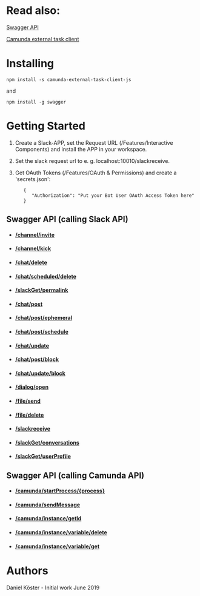 # Read also:

[Swagger API](https://github.com/swagger-api)

[Camunda external task client](https://github.com/camunda/camunda-external-task-client-js)

# Installing
```
npm install -s camunda-external-task-client-js 
```

and

```
npm install -g swagger
```

# Getting Started

1. Create a Slack-APP, set the Request URL (/Features/Interactive Components) and install the APP in your workspace.
2. Set the slack request url to e. g. localhost:10010/slackreceive.
3. Get OAuth Tokens (/Features/OAuth & Permissions) and create a 'secrets.json':

   ```
      {
         "Authorization": "Put your Bot User OAuth Access Token here"
      }
   ```

## Swagger API (calling Slack API)
* #### [/channel/invite](docs/channelInvite.MD)
* #### [/channel/kick](docs//channel/kick.MD)
* #### [/chat/delete](docs/chatDelete.MD)
* #### [/chat/scheduled/delete](docs/chatScheduledDelete.MD)
* #### [/slackGet/permalink](docs/slackGetPermalink.MD)
* #### [/chat/post](docs/chatPost.MD)
* #### [/chat/post/ephemeral](docs/chatPostEphemeral.MD)
* #### [/chat/post/schedule](docs/chatPostSchedule.MD)
* #### [/chat/update](docs/chatUpdate.MD)
* #### [/chat/post/block](docs/chatPostBlock.MD)
* #### [/chat/update/block](docs/chatUpdateBlock.MD)
* #### [/dialog/open](docs/dialogOpen.MD)
* #### [/file/send](docs/fileSend.MD)
* #### [/file/delete](docs/fileDelete.MD)
* #### [/slackreceive](docs/slackReceive.MD)
* #### [/slackGet/conversations](docs/slackGetConversations.MD)
* #### [/slackGet/userProfile](docs/slackGetUserProfile.MD)

## Swagger API (calling Camunda API)

* #### [/camunda/startProcess/{process}](docs/camundaStartProcess.MD)
* #### [/camunda/sendMessage](docs/camundaSendMessage.MD)
* #### [/camunda/instance/getId](docs/camundaInstanceGetId.MD)
* #### [/camunda/instance/variable/delete](docs/camundaInstanceVariableDelete.MD)
* #### [/camunda/instance/variable/get](docs/camundaInstanceVariableGet.MD)



# Authors
Daniel Köster - Initial work June 2019
